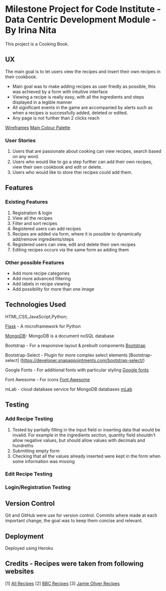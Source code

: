 # Milestone Project for Code Institute - Data Centric Development Module - By Irina Nita
This project is a Cooking Book. 

## UX
The main goal is to let users view the recipes and insert their own recipes in their cookbook.

* Main goal was to make adding recipes as user friedly as possible, this was achieved by a form with intuitive interface
* Viewing a recipe is really easy, with all the ingredients and steps displayed in a legible manner
* All significant events in the game are accompanied by alerts such as when a recipes is successfully added, deleted or edited.
* Any page is not further than 2 clicks reach

[Wireframes](https://wireframepro.mockflow.com/view/M3e2d209dde5c99a692a077a6c846a2501549016177038)
[Main Colour Palette](https://coolors.co/efd6ac-d33f49-26100a-561D25-262730)

### User Stories
1. Users that are passionate about cooking can view recipes, search based on any word.
2. Users who would like to go a step further can add their own recipes, view their own cookbook and edit or delete.
3. Users who would like to store thei recipes could add them.

## Features

### Existing Features
1. Registration & login
2. View all the recipes
3. Filter and sort recipes
4. Registered users can add recipes
5. Recipes are added via form, where it is possible to dynamically add/remove ingredients/steps
5. Registered users can view, edit and delete their own recipes
6. Editing recipes occurs via the same form as adding them

### Other possible Features 

* Add more recipe categories
* Add more advanced filtering
* Add labels in recipe viewing
* Add possibility for more than one image

## Technologies Used
HTML,CSS,JavaScript,Python;

[Flask](http://flask.pocoo.org/) - A microframework for Python

[MongoDB](https://www.mongodb.com/)- MongoDB is a document noSQL database

Bootstrap - For a responsive layout & prebuilt components
[Bootstrap](https://getbootstrap.com/)

Bootstrap-Select - Plugin for more complex select elements 
[Bootstrap-select] (https://developer.snapappointments.com/bootstrap-select/) 

Google Fonts - For additional fonts with particular styling
[Google fonts](https://fonts.google.com/)

Font Awesome - For icons 
[Font Awesome](https://fontawesome.com/free)

mLab - cloud database service for MongoDB databases
[mLab](https://mlab.com/company/)


## Testing

### Add Recipe Testing
1. Tested by partially filling in the input field or inserting data that would be invalid. 
    For example in the ingredients section, quantity field shouldn't allow negative values, but should allow values with decimals and hundreths
2. Submitting empty form
3. Checking that all the values already inserted were kept in the form when some information was missing


### Edit Recipe Testing


### Login/Registration Testing


## Version Control
Git and GitHub were use for version control. Commits where made at each important change, the goal was to keep them concise and relevant.


## Deployment

Deployed using Heroku


## Credits - Recipes were taken from following websites 

[1] [All Recipes](http://allrecipes.co.uk)
[2] [BBC Recipes](https://www.bbcgoodfood.com/recipes)
[3] [Jamie Oliver Recipes](https://www.jamieoliver.com/recipes/)

